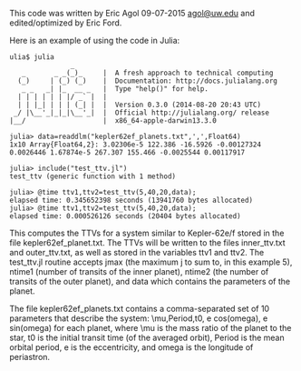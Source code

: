 This code was written by Eric Agol 09-07-2015
agol@uw.edu
and edited/optimized by Eric Ford.

Here is an example of using the code in Julia:

```
ulia$ julia  
               _
   _       _ _(_)_     |  A fresh approach to technical computing  
  (_)     | (_) (_)    |  Documentation: http://docs.julialang.org  
   _ _   _| |_  __ _   |  Type "help()" for help.  
  | | | | | | |/ _` |  |
  | | |_| | | | (_| |  |  Version 0.3.0 (2014-08-20 20:43 UTC)  
 _/ |\__'_|_|_|\__'_|  |  Official http://julialang.org/ release  
|__/                   |  x86_64-apple-darwin13.3.0  

julia> data=readdlm("kepler62ef_planets.txt",',',Float64)
1x10 Array{Float64,2}: 3.02306e-5 122.386 -16.5926 -0.00127324 0.0026446 1.67874e-5 267.307 155.466 -0.0025544 0.00117917

julia> include("test_ttv.jl")
test_ttv (generic function with 1 method)

julia> @time ttv1,ttv2=test_ttv(5,40,20,data);
elapsed time: 0.345652398 seconds (13941760 bytes allocated)
julia> @time ttv1,ttv2=test_ttv(5,40,20,data);
elapsed time: 0.000526126 seconds (20404 bytes allocated)
```

This computes the TTVs for a system similar to Kepler-62e/f stored in the file kepler62ef_planet.txt. The TTVs will be written to the files inner_ttv.txt and outer_ttv.txt, as well as stored in the variables ttv1 and ttv2. The test_ttv.jl routine accepts jmax (the maximum j to sum to, in this example 5), ntime1 (number of transits of the inner planet), ntime2 (the number of transits of the outer planet), and data which contains the parameters of the planet.

The file kepler62ef_planets.txt contains a comma-separated set of 10 parameters that describe the system: \mu,Period,t0, e cos(omega), e sin(omega) for each planet, where \mu is the mass ratio of the planet to the star, t0 is the initial transit time (of the averaged orbit), Period is the mean orbital period, e is the eccentricity, and omega is the longitude of periastron.
